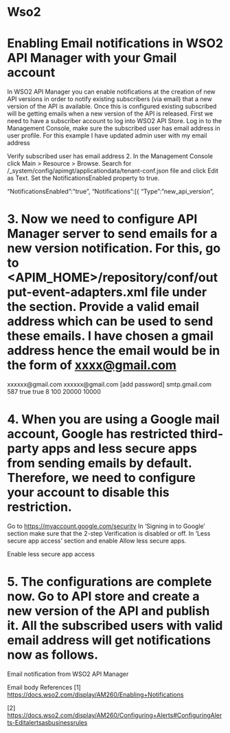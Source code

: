 # Wso2

# Enabling Email notifications in WSO2 API Manager with your Gmail account

In WSO2 API Manager you can enable notifications at the creation of new API versions in order to notify existing subscribers (via email) that a new version of the API is available. Once this is configured existing subscribed will be getting emails when a new version of the API is released.
First we need to have a subscriber account to log into WSO2 API Store. Log in to the Management Console, make sure the subscribed user has email address in user profile. For this example I have updated admin user with my email address


Verify subscribed user has email address
2. In the Management Console click Main > Resource > Browse. Search for /_system/config/apimgt/applicationdata/tenant-conf.json file and click Edit as Text. Set the NotificationsEnabled property to true.

“NotificationsEnabled”:”true”,
“Notifications”:[{
“Type”:”new_api_version”,

# 3. Now we need to configure API Manager server to send emails for a new version notification. For this, go to <APIM_HOME>/repository/conf/output-event-adapters.xml file under the <adapterConfig type=”email”> section. Provide a valid email address which can be used to send these emails. I have chosen a gmail address hence the email would be in the form of xxxx@gmail.com

<adapterConfig type=”email”>
<! — Comment mail.smtp.user and mail.smtp.password properties to support connecting SMTP servers which use trust
based authentication rather username/password authentication →
<property key=”mail.smtp.from”>xxxxxx@gmail.com</property>
<property key=”mail.smtp.user”>xxxxxx@gmail.com</property>
<property key=”mail.smtp.password”>[add password]</property>
<property key=”mail.smtp.host”>smtp.gmail.com</property>
<property key=”mail.smtp.port”>587</property>
<property key=”mail.smtp.starttls.enable”>true</property>
<property key=”mail.smtp.auth”>true</property>
<! — Thread Pool Related Properties →
<property key=”minThread”>8</property>
<property key=”maxThread”>100</property>
<property key=”keepAliveTimeInMillis”>20000</property>
<property key=”jobQueueSize”>10000</property>
</adapterConfig>
  
# 4. When you are using a Google mail account, Google has restricted third-party apps and less secure apps from sending emails by default. Therefore, we need to configure your account to disable this restriction.
Go to https://myaccount.google.com/security
In ‘Signing in to Google’ section make sure that the 2-step Verification is disabled or off.
In ‘Less secure app access’ section and enable Allow less secure apps.


Enable less secure app access
# 5. The configurations are complete now. Go to API store and create a new version of the API and publish it. All the subscribed users with valid email address will get notifications now as follows.


Email notification from WSO2 API Manager


Email body
References
[1] https://docs.wso2.com/display/AM260/Enabling+Notifications

[2] https://docs.wso2.com/display/AM260/Configuring+Alerts#ConfiguringAlerts-Editalertsasbusinessrules
